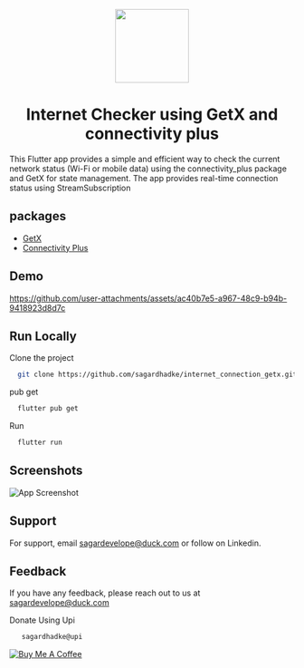 <p align="center">
    <img src="https://github.com/user-attachments/assets/b6d7b418-9f56-4ffb-8db9-6a438a199710"
        height="130">
</p>

<h1 align="center">Internet Checker using GetX and connectivity plus</h1>

This Flutter app provides a simple and efficient way to check the current network status (Wi-Fi or mobile data) using the connectivity_plus package and GetX for state management. The app provides real-time connection status using StreamSubscription

## packages

 - [GetX](https://pub.dev/packages/get)
 - [Connectivity Plus](https://pub.dev/packages/connectivity_plus)


## Demo

https://github.com/user-attachments/assets/ac40b7e5-a967-48c9-b94b-9418923d8d7c


## Run Locally

Clone the project

```bash
  git clone https://github.com/sagardhadke/internet_connection_getx.git
```

pub get

```bash
  flutter pub get
```

Run

```bash
  flutter run
```


## Screenshots

![App Screenshot](https://github.com/user-attachments/assets/6ecfd2c1-880a-4d08-98af-09317f918cd8)
## Support

For support, email sagardevelope@duck.com or follow on Linkedin.


## Feedback

If you have any feedback, please reach out to us at sagardevelope@duck.com

Donate Using Upi

```bash
   sagardhadke@upi
```

<a href="https://www.buymeacoffee.com/sagardhadke" target="_blank"><img src="https://bmc-cdn.nyc3.digitaloceanspaces.com/BMC-button-images/custom_images/orange_img.png" alt="Buy Me A Coffee" style="height: auto !important;width: auto !important;" ></a>

